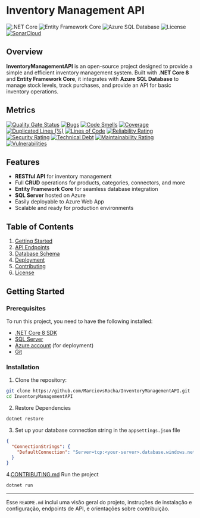 # Inventory Management API

![.NET Core](https://img.shields.io/badge/.NET%20Core-8.0-blue)
![Entity Framework Core](https://img.shields.io/badge/Entity%20Framework%20Core-7.0-green)
![Azure SQL Database](https://img.shields.io/badge/Azure%20SQL-Database-blue)
![License](https://img.shields.io/badge/license-MIT-green)
[![SonarCloud](https://sonarcloud.io/images/project_badges/sonarcloud-white.svg)](https://sonarcloud.io/summary/new_code?id=MarciovsRocha_mf_imports_api)

## Overview

**InventoryManagementAPI** is an open-source project designed to provide a simple and efficient inventory management system. Built with **.NET Core 8** and **Entity Framework Core**, it integrates with **Azure SQL Database** to manage stock levels, track purchases, and provide an API for basic inventory operations.

## Metrics

[![Quality Gate Status](https://sonarcloud.io/api/project_badges/measure?project=MarciovsRocha_mf_imports_api&metric=alert_status)](https://sonarcloud.io/summary/new_code?id=MarciovsRocha_mf_imports_api)
[![Bugs](https://sonarcloud.io/api/project_badges/measure?project=MarciovsRocha_mf_imports_api&metric=bugs)](https://sonarcloud.io/summary/new_code?id=MarciovsRocha_mf_imports_api)
[![Code Smells](https://sonarcloud.io/api/project_badges/measure?project=MarciovsRocha_mf_imports_api&metric=code_smells)](https://sonarcloud.io/summary/new_code?id=MarciovsRocha_mf_imports_api)
[![Coverage](https://sonarcloud.io/api/project_badges/measure?project=MarciovsRocha_mf_imports_api&metric=coverage)](https://sonarcloud.io/summary/new_code?id=MarciovsRocha_mf_imports_api)
[![Duplicated Lines (%)](https://sonarcloud.io/api/project_badges/measure?project=MarciovsRocha_mf_imports_api&metric=duplicated_lines_density)](https://sonarcloud.io/summary/new_code?id=MarciovsRocha_mf_imports_api)
[![Lines of Code](https://sonarcloud.io/api/project_badges/measure?project=MarciovsRocha_mf_imports_api&metric=ncloc)](https://sonarcloud.io/summary/new_code?id=MarciovsRocha_mf_imports_api)
[![Reliability Rating](https://sonarcloud.io/api/project_badges/measure?project=MarciovsRocha_mf_imports_api&metric=reliability_rating)](https://sonarcloud.io/summary/new_code?id=MarciovsRocha_mf_imports_api)
[![Security Rating](https://sonarcloud.io/api/project_badges/measure?project=MarciovsRocha_mf_imports_api&metric=security_rating)](https://sonarcloud.io/summary/new_code?id=MarciovsRocha_mf_imports_api)
[![Technical Debt](https://sonarcloud.io/api/project_badges/measure?project=MarciovsRocha_mf_imports_api&metric=sqale_index)](https://sonarcloud.io/summary/new_code?id=MarciovsRocha_mf_imports_api)
[![Maintainability Rating](https://sonarcloud.io/api/project_badges/measure?project=MarciovsRocha_mf_imports_api&metric=sqale_rating)](https://sonarcloud.io/summary/new_code?id=MarciovsRocha_mf_imports_api)
[![Vulnerabilities](https://sonarcloud.io/api/project_badges/measure?project=MarciovsRocha_mf_imports_api&metric=vulnerabilities)](https://sonarcloud.io/summary/new_code?id=MarciovsRocha_mf_imports_api)


## Features

- **RESTful API** for inventory management
- Full **CRUD** operations for products, categories, connectors, and more
- **Entity Framework Core** for seamless database integration
- **SQL Server** hosted on Azure
- Easily deployable to Azure Web App
- Scalable and ready for production environments

## Table of Contents

1. [Getting Started](#getting-started)
2. [API Endpoints](#api-endpoints)
3. [Database Schema](#database-schema)
4. [Deployment](#deployment)
5. [Contributing](#contributing)
6. [License](#license)

## Getting Started

### Prerequisites

To run this project, you need to have the following installed:

- [.NET Core 8 SDK](https://dotnet.microsoft.com/en-us/download)
- [SQL Server](https://www.microsoft.com/en-us/sql-server/sql-server-downloads)
- [Azure account](https://azure.microsoft.com/) (for deployment)
- [Git](https://git-scm.com/)

### Installation

1. Clone the repository:

```bash
git clone https://github.com/MarciovsRocha/InventoryManagementAPI.git
cd InventoryManagementAPI
```

2. Restore Dependencies

```bash
dotnet restore
```

3. Set up your database connection string in the `appsettings.json` file

```json
{
  "ConnectionStrings": {
    "DefaultConnection": "Server=tcp:<your-server>.database.windows.net,1433;Database=<your-database>;User ID=<your-username>;Password=<your-password>;Encrypt=true;"
  }
} 
```

4.[CONTRIBUTING.md](CONTRIBUTING.md) Run the project 

```bash
dotnet run
```

---

Esse `README.md` inclui uma visão geral do projeto, instruções de instalação e configuração, endpoints de API, e orientações sobre contribuição.
